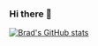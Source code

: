 ### Hi there 👋
[![Brad's GitHub stats](https://github-readme-stats.vercel.app/api?username=bradcerb)](https://github.com/bradcerb/github-readme-stats)
<!--
Here are some ideas to get you started:

- 🔭 I’m currently working on ...
- 🌱 I’m currently learning ...
- 👯 I’m looking to collaborate on ...
- 🤔 I’m looking for help with ...
- 💬 Ask me about ...
- 📫 How to reach me: ...
- 😄 Pronouns: ...
- ⚡ Fun fact: ...
-->
